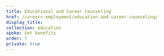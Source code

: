 ```yaml
---
title: Educational and Career Counseling
href: /careers-employment/education-and-career-counseling/
display_title:
collection: education
spoke: Get benefits
order: 7
private: true
---
```

